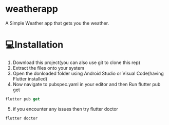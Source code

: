 # weatherapp

A Simple Weather app that gets you the weather.


# 💻Installation

1) Download this project(you can also use git to clone this rep)
2) Extract the files onto your system
3) Open the donloaded folder using Android Studio or Visual Code(having Flutter installed)
4) Now navigate to pubspec.yaml in your editor and then Run flutter pub get

```dart
flutter pub get
```
5) if you encounter any issues then try flutter doctor
```dart
flutter doctor
```


